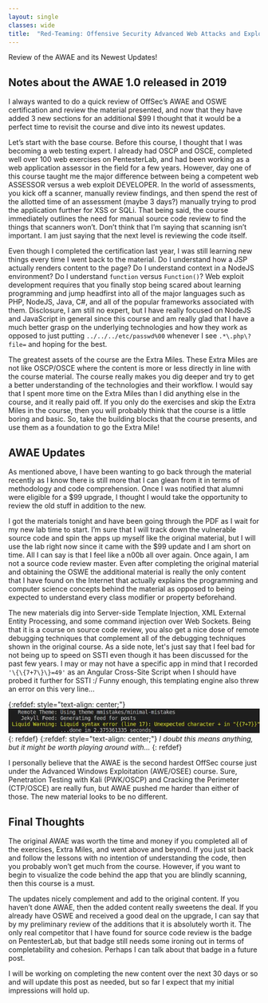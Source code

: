 ```yaml
---
layout: single
classes: wide
title:  "Red-Teaming: Offensive Security Advanced Web Attacks and Exploitation with 2020 Updates (AWAE 1.5)"
---
```


Review of the AWAE and its Newest Updates!

## Notes about the AWAE 1.0 released in 2019
I always wanted to do a quick review of OffSec’s AWAE and OSWE certification and review the material presented, and now that they have added 3 new sections for an additional $99 I thought that it would be a perfect time to revisit the course and dive into its newest updates.

Let’s start with the base course. Before this course, I thought that I was becoming a web testing expert. I already had OSCP and OSCE, completed well over 100 web exercises on PentesterLab, and had been working as a web application assessor in the field for a few years. However, day one of this course taught me the major difference between being a competent web ASSESSOR versus a web exploit DEVELOPER. In the world of assessments, you kick off a scanner, manually review findings, and then spend the rest of the allotted time of an assessment (maybe 3 days?) manually trying to prod the application further for XSS or SQLi. That being said, the course immediately outlines the need for manual source code review to find the things that scanners won’t. Don’t think that I’m saying that scanning isn’t important. I am just saying that the next level is reviewing the code itself.

Even though I completed the certification last year, I was still learning new things every time I went back to the material. Do I understand how a JSP actually renders content to the page? Do I understand context in a NodeJS environment? Do I understand ```function``` versus ```Function()```? Web exploit development requires that you finally stop being scared about learning programming and jump headfirst into all of the major languages such as PHP, NodeJS, Java, C#, and all of the popular frameworks associated with them. Disclosure, I am still no expert, but I have really focused on NodeJS and JavaScript in general since this course and am really glad that I have a much better grasp on the underlying technologies and how they work as opposed to just putting ```../../../etc/passwd%00``` whenever I see ```.*\.php\?file=``` and hoping for the best.

The greatest assets of the course are the Extra Miles. These Extra Miles are not like OSCP/OSCE where the content is more or less directly in line with the course material. The course really makes you dig deeper and try to get a better understanding of the technologies and their workflow. I would say that I spent more time on the Extra Miles than I did anything else in the course, and it really paid off. If you only do the exercises and skip the Extra Miles in the course, then you will probably think that the course is a little boring and basic. So, take the building blocks that the course presents, and use them as a foundation to go the Extra Mile!

## AWAE Updates
As mentioned above, I have been wanting to go back through the material recently as I know there is still more that I can glean from it in terms of methodology and code comprehension. Once I was notified that alumni were eligible for a $99 upgrade, I thought I would take the opportunity to review the old stuff in addition to the new.

I got the materials tonight and have been going through the PDF as I wait for my new lab time to start. I’m sure that I will track down the vulnerable source code and spin the apps up myself like the original material, but I will use the lab right now since it came with the $99 update and I am short on time. All I can say is that I feel like a n00b all over again. Once again, I am not a source code review master. Even after completing the original material and obtaining the OSWE the additional material is really the only content that I have found on the Internet that actually explains the programming and computer science concepts behind the material as opposed to being expected to understand every class modifier or property beforehand.

The new materials dig into Server-side Template Injection, XML External Entity Processing, and some command injection over Web Sockets. Being that it is a course on source code review, you also get a nice dose of remote debugging techniques that complement all of the debugging techniques shown in the original course. As a side note, let's just say that I feel bad for not being up to speed on SSTI even though it has been discussed for the past few years. I may or may not have a specific app in mind that I recorded ```'\{\{7+7\}\}=49'``` as an Angular Cross-Site Script when I should have probed it further for SSTI :/ Funny enough, this templating engine also threw an error on this very line...

{:refdef: style="text-align: center;"}
![](/assets/images/AWAE/ssti.jpg)
{: refdef}
{:refdef: style="text-align: center;"}
*I doubt this means anything, but it might be worth playing around with...*
{: refdef}

I personally believe that the AWAE is the second hardest OffSec course just under the Advanced Windows Exploitation (AWE/OSEE) course. Sure, Penetration Testing with Kali (PWK/OSCP) and Cracking the Perimeter (CTP/OSCE) are really fun, but AWAE pushed me harder than either of those. The new material looks to be no different.

## Final Thoughts
The original AWAE was worth the time and money if you completed all of the exercises, Extra Miles, and went above and beyond. If you just sit back and follow the lessons with no intention of understanding the code, then you probably won’t get much from the course. However, if you want to begin to visualize the code behind the app that you are blindly scanning, then this course is a must. 

The updates nicely complement and add to the original content. If you haven’t done AWAE, then the added content really sweetens the deal. If you already have OSWE and received a good deal on the upgrade, I can say that by my preliminary review of the additions that it is absolutely worth it. The only real competitor that I have found for source code review is the badge on PentesterLab, but that badge still needs some ironing out in terms of completability and cohesion. Perhaps I can talk about that badge in a future post. 

I will be working on completing the new content over the next 30 days or so and will update this post as needed, but so far I expect that my initial impressions will hold up.